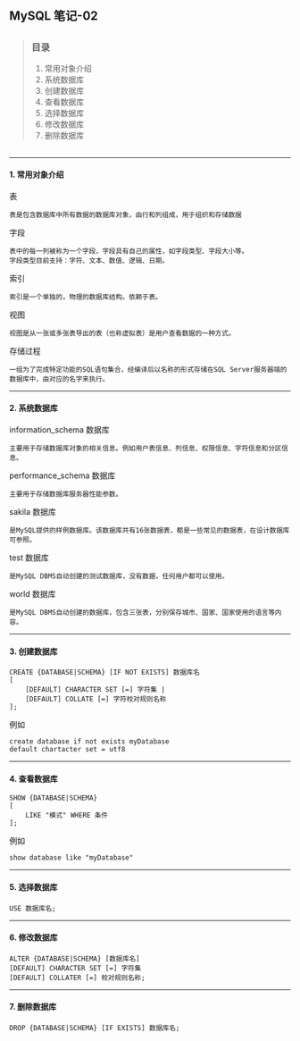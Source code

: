 ## MySQL 笔记-02

> ##
> ### 目录
> 1. 常用对象介绍
> 2. 系统数据库
> 2. 创建数据库
> 3. 查看数据库
> 4. 选择数据库
> 5. 修改数据库
> 6. 删除数据库
> ##

---

#### 1. 常用对象介绍

表

    表是包含数据库中所有数据的数据库对象，由行和列组成，用于组织和存储数据
字段

    表中的每一列被称为一个字段，字段具有自己的属性，如字段类型、字段大小等。
    字段类型目前支持：字符、文本、数值、逻辑、日期。
索引

    索引是一个单独的，物理的数据库结构。依赖于表。
视图

    视图是从一张或多张表导出的表（也称虚拟表）是用户查看数据的一种方式。
存储过程

    一组为了完成特定功能的SQL语句集合，经编译后以名称的形式存储在SQL Server服务器端的数据库中，由对应的名字来执行。

---

#### 2. 系统数据库

information_schema 数据库

    主要用于存储数据库对象的相关信息。例如用户表信息、列信息、权限信息、字符信息和分区信息。
performance_schema 数据库

    主要用于存储数据库服务器性能参数。
sakila 数据库

    是MySQL提供的样例数据库。该数据库共有16张数据表，都是一些常见的数据表，在设计数据库可参照。
test 数据库

    是MySQL DBMS自动创建的测试数据库，没有数据，任何用户都可以使用。
world 数据库

    是MySQL DBMS自动创建的数据库，包含三张表，分别保存城市、国家、国家使用的语言等内容。
---

#### 3. 创建数据库

```
CREATE {DATABASE|SCHEMA} [IF NOT EXISTS] 数据库名
[
    [DEFAULT] CHARACTER SET [=] 字符集 |
    [DEFAULT] COLLATE [=] 字符校对规则名称
];
```

例如
```
create database if not exists myDatabase
default chartacter set = utf8
```

---

#### 4. 查看数据库

```
SHOW {DATABASE|SCHEMA}
[
    LIKE "模式" WHERE 条件
];
```

例如
```
show database like "myDatabase"
```
---

#### 5. 选择数据库

```
USE 数据库名;
```
---

#### 6. 修改数据库

```
ALTER {DATABASE|SCHEMA} [数据库名]
[DEFAULT] CHARACTER SET [=] 字符集
[DEFAULT] COLLATER [=] 校对规则名称;
```
---

#### 7. 删除数据库

```
DROP {DATABASE|SCHEMA} [IF EXISTS] 数据库名;
```